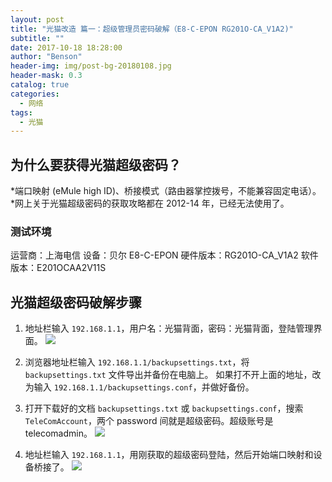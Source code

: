 ```yaml
---
layout: post
title: "光猫改造 篇一：超级管理员密码破解（E8-C-EPON RG201O-CA_V1A2)"
subtitle: ""
date: 2017-10-18 18:28:00
author: "Benson"
header-img: img/post-bg-20180108.jpg
header-mask: 0.3
catalog: true
categories:
  - 网络
tags:
  - 光猫
---
```


## 为什么要获得光猫超级密码？

*端口映射 (eMule high ID)、桥接模式（路由器掌控拨号，不能兼容固定电话）。*网上关于光猫超级密码的获取攻略都在 2012-14 年，已经无法使用了。

### 测试环境

运营商：上海电信
设备：贝尔 E8-C-EPON
硬件版本：RG201O-CA_V1A2
软件版本：E201OCAA2V11S

## 光猫超级密码破解步骤

1. 地址栏输入 `192.168.1.1`，用户名：光猫背面，密码：光猫背面，登陆管理界面。
   ![](https://pic1.zhimg.com/v2-9e43bc86b9095f3f6c2cfa4bd58dcd68_r.jpg)

2. 浏览器地址栏输入 `192.168.1.1/backupsettings.txt`，将 `backupsettings.txt` 文件导出并备份在电脑上。
   如果打不开上面的地址，改为输入 `192.168.1.1/backupsettings.conf`，并做好备份。

3. 打开下载好的文档 `backupsettings.txt` 或 `backupsettings.conf`，搜索 `TeleComAccount`，两个 password 间就是超级密码。超级账号是 telecomadmin。
   ![](https://pic3.zhimg.com/v2-ee441dd18cc8e5f6303fdaef82b6d476_r.jpg)

4. 地址栏输入 `192.168.1.1`，用刚获取的超级密码登陆，然后开始端口映射和设备桥接了。
   ![](https://pic1.zhimg.com/v2-31d6bb6b90be541c186a360fe2dd323c_r.jpg)
